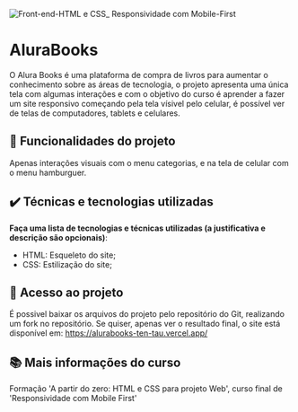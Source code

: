 
![Front-end-HTML e CSS_ Responsividade com Mobile-First](https://github.com/maricandido/AluraBooks/assets/112425134/455f3da2-cfe2-4bda-8f57-c2f8cd93b6af)

# AluraBooks

O Alura Books é uma plataforma de compra de livros para aumentar o conhecimento sobre as áreas de tecnologia, o projeto apresenta uma única tela com algumas interações e com o objetivo do curso é aprender a fazer um site responsivo começando pela tela vísivel pelo celular, é possível ver de telas de computadores, tablets e celulares.

## 🔨 Funcionalidades do projeto

Apenas interações visuais com o menu categorias, e na tela de celular com o menu hamburguer.

## ✔️ Técnicas e tecnologias utilizadas

**Faça uma lista de tecnologias e técnicas utilizadas (a justificativa e descrição são opcionais)**:

- HTML: Esqueleto do site;
- CSS: Estilização do site;

## 📁 Acesso ao projeto

É possivel baixar os arquivos do projeto pelo repositório do Git, realizando um fork no repositório.
Se quiser, apenas ver o resultado final, o site está disponível em:
https://alurabooks-ten-tau.vercel.app/

## 📚 Mais informações do curso

Formação 'A partir do zero: HTML e CSS para projeto Web', curso final de 'Responsividade com Mobile First'
